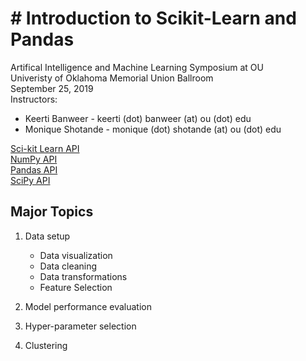 # # Introduction to Scikit-Learn and Pandas
Artifical Intelligence and Machine Learning Symposium at OU  
Univeristy of Oklahoma Memorial Union Ballroom  
September 25, 2019  
Instructors: 
+ Keerti Banweer - keerti (dot) banweer (at) ou (dot) edu
+ Monique Shotande - monique (dot) shotande (at) ou (dot) edu  

[Sci-kit Learn API](https://scikit-learn.org/stable/modules/classes.html)  
[NumPy API](https://docs.scipy.org/doc/numpy/reference/)  
[Pandas API](https://pandas.pydata.org/pandas-docs/stable/reference/index.html)  
[SciPy API](https://docs.scipy.org/doc/scipy/reference/)  

## Major Topics
1. Data setup
   + Data visualization
   + Data cleaning
   + Data transformations
   + Feature Selection

2. Model performance evaluation

3. Hyper-parameter selection

4. Clustering

